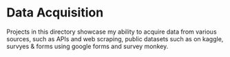 # Data Acquisition
Projects in this directory showcase my ability to acquire data from various sources, such as APIs and web scraping, public datasets such as on kaggle, survyes & forms using google forms and survey monkey.

